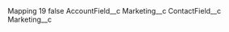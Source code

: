 <?xml version="1.0" encoding="UTF-8"?>
<CustomMetadata xmlns="http://soap.sforce.com/2006/04/metadata" xmlns:xsi="http://www.w3.org/2001/XMLSchema-instance" xmlns:xsd="http://www.w3.org/2001/XMLSchema">
    <label>Mapping 19</label>
    <protected>false</protected>
    <values>
        <field>AccountField__c</field>
        <value xsi:type="xsd:string">Marketing__c</value>
    </values>
    <values>
        <field>ContactField__c</field>
        <value xsi:type="xsd:string">Marketing__c</value>
    </values>
</CustomMetadata>
